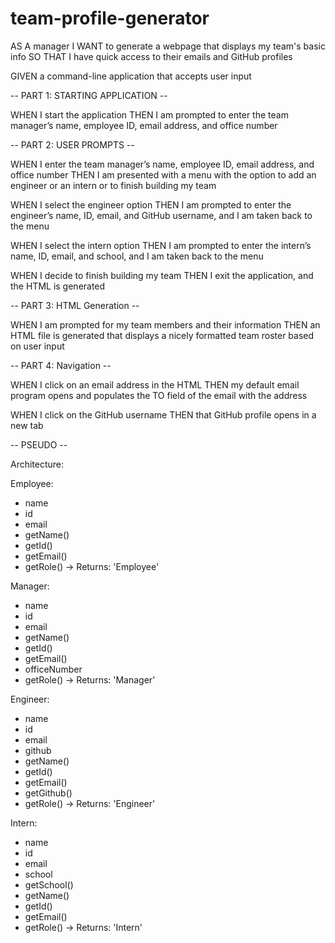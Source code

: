 # team-profile-generator

AS A manager
I WANT to generate a webpage that displays my team's basic info
SO THAT I have quick access to their emails and GitHub profiles

GIVEN a command-line application that accepts user input

-- PART 1: STARTING APPLICATION -- 

WHEN I start the application
THEN I am prompted to enter the team manager’s name, employee ID, email address, and office number

-- PART 2: USER PROMPTS -- 

WHEN I enter the team manager’s name, employee ID, email address, and office number
THEN I am presented with a menu with the option to add an engineer or an intern or to finish building my team

WHEN I select the engineer option
THEN I am prompted to enter the engineer’s name, ID, email, and GitHub username, and I am taken back to the menu

WHEN I select the intern option
THEN I am prompted to enter the intern’s name, ID, email, and school, and I am taken back to the menu

WHEN I decide to finish building my team
THEN I exit the application, and the HTML is generated

-- PART 3: HTML Generation -- 

WHEN I am prompted for my team members and their information
THEN an HTML file is generated that displays a nicely formatted team roster based on user input

-- PART 4: Navigation -- 

WHEN I click on an email address in the HTML
THEN my default email program opens and populates the TO field of the email with the address

WHEN I click on the GitHub username
THEN that GitHub profile opens in a new tab


-- PSEUDO --

Architecture:

Employee:
  - name
  - id
  - email
  - getName()
  - getId()
  - getEmail()
  - getRole() -> Returns: 'Employee'

Manager: 
  - name
  - id
  - email
  - getName()
  - getId()
  - getEmail()
  - officeNumber
  - getRole() -> Returns: 'Manager'

Engineer:
  - name
  - id
  - email
  - github
  - getName()
  - getId()
  - getEmail()
  - getGithub()
  - getRole() -> Returns: 'Engineer'

Intern:
  - name
  - id
  - email
  - school
  - getSchool()
  - getName()
  - getId()
  - getEmail()
  - getRole() -> Returns: 'Intern'